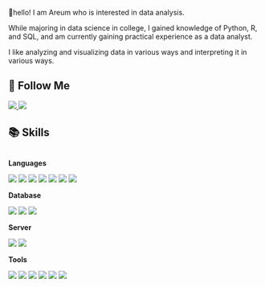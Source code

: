 👋hello!
I am Areum who is interested in data analysis.

While majoring in data science in college, I gained knowledge of Python, R, and SQL, and am currently gaining practical experience as a data analyst.

I like analyzing and visualizing data in various ways and interpreting it in various ways.

## 🤞 Follow Me 
<a href="https://armmy.tistory.com/">
<img src="https://img.shields.io/badge/Tistory-000000?style=for-flat-square&logo=Tistory&logoColor=white" > 
</a>
<a href="https://www.notion.so/5afcc0a4d76e4906ba127a17fa0ae682?pvs=4">
<img src="https://img.shields.io/badge/Notion-000000?style=for-flat-square&logo=Notion&logoColor=white" > 
</a>


## 📚 Skills 
<div style="display:flex; flex-direction:column; align-items:flex-start;">
    <!-- Languages -->
    <p><strong>Languages</strong></p>
    <div>
        <img src="https://img.shields.io/badge/Python-3766AB?style=flat-square&logo=Python&logoColor=white"/></a>
        <img src="https://img.shields.io/badge/Pandas-150458?style=flat-square&logo=Pandas&logoColor=white"/></a>
        <img src="https://img.shields.io/badge/Numpy-013243?style=flat-square&logo=Numpy&logoColor=white"/></a>
        <img src="https://img.shields.io/badge/Sklearn-F7931E?style=flat-square&logo=Pandas&logoColor=white"/></a>
        <img src="https://img.shields.io/badge/R-276DC3?style=flat-square&logo=R&logoColor=white"/></a>
        <img src="https://img.shields.io/badge/RStusio-75AADB?style=flat-square&logo=RStusio&logoColor=white"/></a>
        <img src="https://img.shields.io/badge/Mysql-E6B91E?style=flat-square&logo=MySql&logoColor=white"/></a>
    </div>
    <!-- Database -->
    <p><strong>Database</strong></p>
    <div>
        <img src="https://img.shields.io/badge/oracle-F80000?style=flat-square&logo=oracle&logoColor=white">  
        <img src="https://img.shields.io/badge/PostgreSQL-4169E1?style=flat-square&logo=PostgreSQL&logoColor=white">
        <img src="https://img.shields.io/badge/DBeaver-382923?style=flat-square&logo=PostgreSQL&logoColor=white">
    </div>
    <!-- Server -->
    <p><strong>Server</strong></p>
    <div>
        <img src="https://img.shields.io/badge/Linux-FCC624?style=for-flat-square&logo=Linux&logoColor=black"> 
        <img src="https://img.shields.io/badge/Openstack-ED1944?style=for-flat-square&logo=Openstack&logoColor=white"> 
    </div>
      <!-- Tools -->
    <p><strong>Tools</strong></p>
    <div>
        <img src="https://img.shields.io/badge/FileZilla-BF0000?style=for-flat-square&logo=FileZilla&logoColor=white"> 
        <img src="https://img.shields.io/badge/Visual Studio-5C2D91?style=for-flat-square&logo=Visual Studio&logoColor=white"> 
        <img src="https://img.shields.io/badge/Visual Studio Code-007ACC?style=for-flat-square&logo=Visual Studio Code&logoColor=white"> 
        <img src="https://img.shields.io/badge/Google Colab-F9AB00?style=for-flat-square&logo=Google Colab&logoColor=white"> 
        <img src="https://img.shields.io/badge/Pycharm-000000?style=for-flat-square&logo=Pycharm&logoColor=white"> 
        <img src="https://img.shields.io/badge/Jupyter-F37626?style=for-flat-square&logo=Jupyter&logoColor=white"> 
    </div>
</div>


